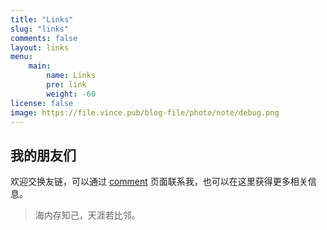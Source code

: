 ```yaml
---
title: "Links"
slug: "links"
comments: false
layout: links
menu: 
    main:
        name: Links
        pre: link
        weight: -60
license: false
image: https://file.vince.pub/blog-file/photo/note/debug.png
---
```


## 我的朋友们

欢迎交换友链，可以通过 [comment](/comment) 页面联系我，也可以在这里获得更多相关信息。

> 海内存知己，天涯若比邻。